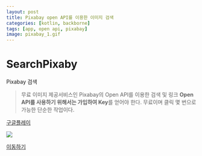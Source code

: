 ```yaml
---
layout: post
title: Pixabay open API를 이용한 이미지 검색  
categories: [kotlin, backborne]
tags: [app, open api, pixabay]
image: pixabay_1.gif
---
```


# SearchPixaby

Pixabay 검색

> 무료 이미지 제공서비스인 Pixabay의 Open API를 이용한 검색 및 링크 **Open API를 사용하기 위해서는 가입하여 Key**를 얻어야 한다. 무료이며 클릭 몇 번으로 가능한 단순한 작업이다.

[구글플레이](https://play.google.com/store/apps/details?id=com.psw.searchpixaby)

![](/images/pixabay_1.gif)

[이동하기](https://github.com/VintageAppMaker/SearchPixaby)

